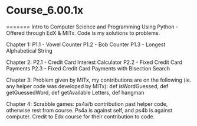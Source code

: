 # Course_6.00.1x
=======
Intro to Computer Science and Programming Using Python -  
Offered through EdX & MITx. Code is my solutions to problems.

Chapter 1: 
P1.1 - Vowel Counter P1.2 - Bob Counter P1.3 - Longest Alphabetical String

Chapter 2: 
P2.1 - Credit Card Interest Calculator P2.2 - Fixed Credit Card Payments P2.3 - Fixed Credit Card Payments with Bisection Search

Chapter 3: 
Problem given by MITx, my contributions are on the following (ie. any helper code was developed by MITx): def isWordGuessed, def getGuessedWord, def getAvailable Letters, def hangman

Chapter 4: 
Scrabble games: ps4a/b contribution past helper code, otherwise rest from course. Ps4a is against self, and ps4b is against computer. Credit to Edx course for their contribution to code.

